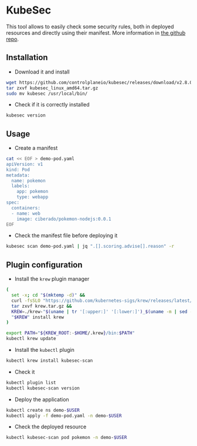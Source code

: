 # KubeSec

This tool allows to easily check some security rules, both in deployed resources and directly using their manifest. More information in [the github repo](https://github.com/controlplaneio/kubectl-kubesec).

## Installation

* Download it and install

```bash
wget https://github.com/controlplaneio/kubesec/releases/download/v2.8.0/kubesec_linux_amd64.tar.gz
tar zxvf kubesec_linux_amd64.tar.gz
sudo mv kubesec /usr/local/bin/
```

* Check if it is correctly installed

```bash
kubesec version
```

## Usage

* Create a manifest

```bash
cat << EOF > demo-pod.yaml
apiVersion: v1
kind: Pod
metadata:
  name: pokemon
  labels:
    app: pokemon
    type: webapp
spec:
  containers:
  - name: web
    image: ciberado/pokemon-nodejs:0.0.1
EOF
```

* Check the manifest file before deploying it

```bash
kubesec scan demo-pod.yaml | jq ".[].scoring.advise[].reason" -r
```


## Plugin configuration

* Install the `krew` plugin manager

```bash
(
  set -x; cd "$(mktemp -d)" &&
  curl -fsSLO "https://github.com/kubernetes-sigs/krew/releases/latest/download/krew.tar.gz" &&
  tar zxvf krew.tar.gz &&
  KREW=./krew-"$(uname | tr '[:upper:]' '[:lower:]')_$(uname -m | sed -e 's/x86_64/amd64/' -e 's/arm.*$/arm/')" &&
  "$KREW" install krew
)

export PATH="${KREW_ROOT:-$HOME/.krew}/bin:$PATH"
kubectl krew update
```

* Install the `kubectl` plugin

```bash
kubectl krew install kubesec-scan
```

* Check it

```bash
kubectl plugin list
kubectl kubesec-scan version
```


* Deploy the application

```bash
kubectl create ns demo-$USER
kubectl apply -f demo-pod.yaml -n demo-$USER
```

* Check the deployed resource

```bash
kubectl kubesec-scan pod pokemon -n demo-$USER
```
